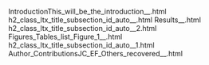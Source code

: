 IntroductionThis_will_be_the_introduction__.html
h2_class_ltx_title_subsection_id_auto__.html
Results__.html
h2_class_ltx_title_subsection_id_auto__2.html
Figures_Tables_list_Figure_1__.html
h2_class_ltx_title_subsection_id_auto__1.html
Author_ContributionsJC_EF_Others_recovered__.html
